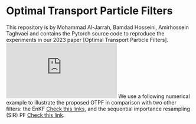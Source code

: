 # Optimal Transport Particle Filters
This repository is by Mohammad Al-Jarrah, Bamdad Hosseini, Amirhossein Taghvaei and contains the Pytorch source code to reproduce the experiments in our 2023 paper [Optimal Transport Particle Filters].
![](https://github.com/Mohd9485/OT-EnKF-SIR/blob/main/images/NonLinearPerformance_XX.pdf)
We use a following numerical example to illustrate the proposed OTPF in comparison with two other filters: the EnKF [Check this links](https://www.proquest.com/docview/804616304?pq-origsite=gscholar&fromopenview=true), and  the sequential importance resampling (SIR) PF [Check this link](https://warwick.ac.uk/fac/sci/statistics/staff/academic-research/johansen/publications/dj11.pdf).

